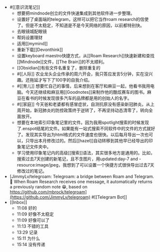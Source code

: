 - #[[意识流笔记]]
    - 想要把mindnode创立的文件快速集成到其他软件进一步整理。
    - 设置好了桌面端的telegram，这样可以把它当作roam research的信使了。但是不太稳定，不知道是不是今天网络的原因，以前都特别快。
    - 去眼镜城配眼镜
    - 帮妈设置理财
    - 适用[[mymind]]
    - 重新下载[[Devonthink]]
    - 设置keyboard maestro快捷方式，从[[Roam Research]]快速新建和查找[[Mindnode]]文件，[[The Brain]]的不太顺利。
    - [[Obsidian]]有些文件名重复了，删除重复的
    - #[[人际]] 农业龙头企业传承的周六开会，我只答应发言5分钟，实在没兴趣。还拖延才写下了100字的自我介绍。
    - #[[育儿]] 想要忙自己的事情，后来想到在客厅和麻豆一起，他看书我用电脑。今天还继续和麻豆用[[Goodnotes]]来制作他的酷炫赛车的图书。麻豆在看书的时候发现很多汽车的品牌都是用的创始人的名字。
    - #[[家庭]] 今天爸和老婆都有感冒症状，自测抗原没有感染新冠肺炎。从上周开始，新冠肺炎的防控政策终于逆转了，不再坚持动态清零了，转向全面放开。
    - 想要在本地索引印象笔记里的文件。因为我用spotlight搜索的时候发现了.enspot结尾的文件。如果能有一站式搜索不同软件中的文件的方式就好了。发现其实导出为html格式的文件速度也很快。以后每月导出一次也可以，只导出本月修改过的。然后[[hazel]]自动转移到其他早已经导出的印象笔记文件夹中。
    - 学习使用印象笔记内的高级[[搜索]]语法，其实很多地方是通用的。比如，搜索过去7天创建的新笔记，且不含图片，用updated:day-7 and -resource:image/jpeg，我想到了可以设置一个快捷方式很快导出过去7天修改过的笔记。
- [JimmyLv/telegroam: Telegroam: a bridge between Roam and Telegram. 🤩 When Roam Research receives one message, it automatically returns a previously random note 😁, based on https://github.com/mbrock/telegroam](https://github.com/JimmyLv/telegroam) 
#[[Telegram Bot]]
- [[Inbox]]
    - 11:08 好的
    - 11:09 好像不太稳定
    - 11:09 好像可以了
    - 11:13 不错的工具
    - 13:29 记录
    - 15:11 为什么
    - 15:14 没有传递
